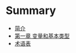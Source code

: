<!--
 * @Author: Loren
 * @Date: 2022-04-11 19:58:52
 * @LastEditTime: 2022-04-11 21:41:22
 * @FilePath: /c_plus_plus_book/gitbook/SUMMARY.md
 * @Description: C Plus Plus Book Description.
 * 
 * Copyright (c) 2022 by Loren, All Rights Reserved. 
-->

# Summary

* [简介](README.md)
* [第一章 变量和基本类型](Chapter1.md)
* [术语表](Glossary.md)